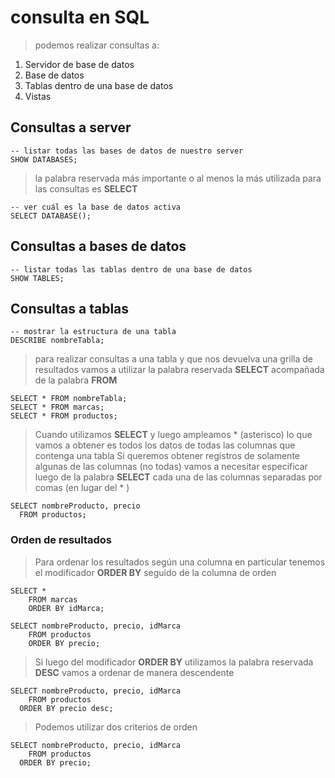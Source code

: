# consulta en SQL

> podemos realizar consultas a:

1. Servidor de base de datos
2. Base de datos
3. Tablas dentro de una base de datos
4. Vistas

## Consultas a server

    -- listar todas las bases de datos de nuestro server  
    SHOW DATABASES;   

> la palabra reservada más importante o al menos la más utilizada para las consultas es **SELECT**

    -- ver cuál es la base de datos activa  
    SELECT DATABASE();  

## Consultas a bases de datos

    -- listar todas las tablas dentro de una base de datos  
    SHOW TABLES;

## Consultas a tablas

    -- mostrar la estructura de una tabla  
    DESCRIBE nombreTabla;  

> para realizar consultas a una tabla y que nos devuelva una grilla de resultados 
> vamos a utilizar la palabra reservada **SELECT** acompañada de la palabra **FROM**

    SELECT * FROM nombreTabla;  
    SELECT * FROM marcas;  
    SELECT * FROM productos;  

> Cuando utilizamos **SELECT** y luego ampleamos * (asterisco) lo que vamos a obtener es todos los datos de todas las columnas que contenga una tabla 
> Si queremos obtener registros de solamente algunas de las columnas (no todas) 
> vamos a necesitar especificar luego de la palabra **SELECT** cada una de las columnas separadas por comas (en lugar del * )

    SELECT nombreProducto, precio  
      FROM productos;  

### Orden de resultados
> Para ordenar los resultados según una columna en particular tenemos el modificador **ORDER BY** seguido de la columna de orden

    SELECT *  
        FROM marcas  
        ORDER BY idMarca;  

    SELECT nombreProducto, precio, idMarca  
        FROM productos
        ORDER BY precio;  

> Si luego del modificador **ORDER BY** 
> utilizamos la palabra reservada **DESC** vamos a ordenar de manera descendente

    SELECT nombreProducto, precio, idMarca  
        FROM productos  
      ORDER BY precio desc;  

> Podemos utilizar dos criterios de orden

    SELECT nombreProducto, precio, idMarca  
        FROM productos  
      ORDER BY precio;  
